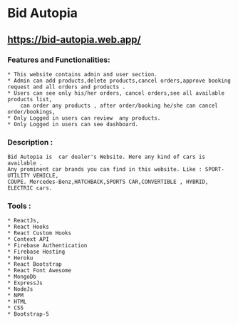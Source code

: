 # Bid Autopia



## https://bid-autopia.web.app/
 

### Features and Functionalities:

    * This website contains admin and user section.
    * Admin can add products,delete products,cancel orders,approve booking request and all orders and products .
    * Users can see only his/her orders, cancel orders,see all available products list,
        can order any products , after order/booking he/she can cancel order/bookings,
    * Only Logged in users can review  any products.
    * Only Logged in users can see dashboard.


### Description : 

    Bid Autopia is  car dealer's Website. Here any kind of cars is available . 
    Any prominent car brands you can find in this website. Like : SPORT-UTILITY VEHICLE,
    COUPE. Mercedes-Benz,HATCHBACK,SPORTS CAR,CONVERTIBLE , HYBRID, ELECTRIC cars.

### Tools : 

    * ReactJs,
    * React Hooks
    * React Custom Hooks
    * Context API
    * Firebase Authentication
    * Firebase Hosting
    * Heroku 
    * React Bootstrap
    * React Font Awesome
    * MongoDb
    * ExpressJs
    * NodeJs
    * NPM
    * HTML
    * CSS
    * Bootstrap-5
    


